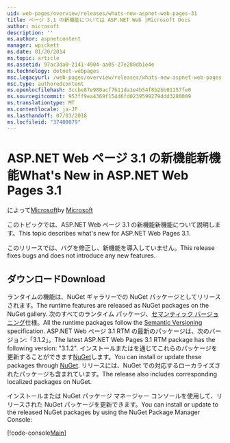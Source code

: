```yaml
---
uid: web-pages/overview/releases/whats-new-aspnet-web-pages-31
title: ページ 3.1 の新機能については ASP.NET Web |Microsoft Docs
author: microsoft
description: ''
ms.author: aspnetcontent
manager: wpickett
ms.date: 01/20/2014
ms.topic: article
ms.assetid: 97ac3da0-2141-4904-aa05-27e280db1e4e
ms.technology: dotnet-webpages
msc.legacyurl: /web-pages/overview/releases/whats-new-aspnet-web-pages-31
msc.type: authoredcontent
ms.openlocfilehash: 3ccbe87e980acf7b11da1e4b54f8b2bb01157fe0
ms.sourcegitcommit: 953ff9ea4369f154d6fd0239599279ddd3280009
ms.translationtype: MT
ms.contentlocale: ja-JP
ms.lasthandoff: 07/03/2018
ms.locfileid: "37400079"
---
```

<a name="whats-new-in-aspnet-web-pages-31"></a><span data-ttu-id="cdf09-102">ASP.NET Web ページ 3.1 の新機能新機能</span><span class="sxs-lookup"><span data-stu-id="cdf09-102">What's New in ASP.NET Web Pages 3.1</span></span>
====================
<span data-ttu-id="cdf09-103">によって[Microsoft](https://github.com/microsoft)</span><span class="sxs-lookup"><span data-stu-id="cdf09-103">by [Microsoft](https://github.com/microsoft)</span></span>

<span data-ttu-id="cdf09-104">このトピックでは、ASP.NET Web ページ 3.1 の新機能新機能について説明します。</span><span class="sxs-lookup"><span data-stu-id="cdf09-104">This topic describes what's new for ASP.NET Web Pages 3.1.</span></span>

<span data-ttu-id="cdf09-105">このリリースでは、バグを修正し、新機能を導入していません。</span><span class="sxs-lookup"><span data-stu-id="cdf09-105">This release fixes bugs and does not introduce any new features.</span></span>

<a id="download"></a>
## <a name="download"></a><span data-ttu-id="cdf09-106">ダウンロード</span><span class="sxs-lookup"><span data-stu-id="cdf09-106">Download</span></span>

<span data-ttu-id="cdf09-107">ランタイムの機能は、NuGet ギャラリーでの NuGet パッケージとしてリリースされます。</span><span class="sxs-lookup"><span data-stu-id="cdf09-107">The runtime features are released as NuGet packages on the NuGet gallery.</span></span> <span data-ttu-id="cdf09-108">次のすべてのランタイム パッケージ、[セマンティック バージョニング](http://semver.org/)仕様。</span><span class="sxs-lookup"><span data-stu-id="cdf09-108">All the runtime packages follow the [Semantic Versioning](http://semver.org/) specification.</span></span> <span data-ttu-id="cdf09-109">ASP.NET Web ページ 3.1 RTM の最新のパッケージは、次のバージョン:「3.1.2」。</span><span class="sxs-lookup"><span data-stu-id="cdf09-109">The latest ASP.NET Web Pages 3.1 RTM package has the following version: "3.1.2".</span></span> <span data-ttu-id="cdf09-110">インストールまたはを通じてこれらのパッケージを更新することができます[NuGet](http://www.nuget.org/packages/Microsoft.AspNet.WebPages/)します。</span><span class="sxs-lookup"><span data-stu-id="cdf09-110">You can install or update these packages through [NuGet](http://www.nuget.org/packages/Microsoft.AspNet.WebPages/).</span></span> <span data-ttu-id="cdf09-111">リリースには、NuGet での対応するローカライズされたパッケージも含まれています。</span><span class="sxs-lookup"><span data-stu-id="cdf09-111">The release also includes corresponding localized packages on NuGet.</span></span>

<span data-ttu-id="cdf09-112">インストールまたは NuGet パッケージ マネージャー コンソールを使用して、リリースされた NuGet パッケージを更新できます。</span><span class="sxs-lookup"><span data-stu-id="cdf09-112">You can install or update to the released NuGet packages by using the NuGet Package Manager Console:</span></span>

[!code-console[Main](whats-new-aspnet-web-pages-31/samples/sample1.cmd)]

